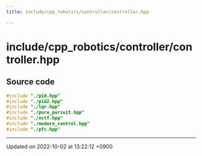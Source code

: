 ```yaml
---
title: include/cpp_robotics/controller/controller.hpp

---
```


# include/cpp_robotics/controller/controller.hpp






## Source code

```cpp
#include "./pid.hpp"
#include "./pid2.hpp"
#include "./lqr.hpp"
#include "./pure_pursuit.hpp"
#include "./nctf.hpp"
#include "./modern_control.hpp"
#include "./pfc.hpp"
```


-------------------------------

Updated on 2022-10-02 at 13:22:12 +0900
